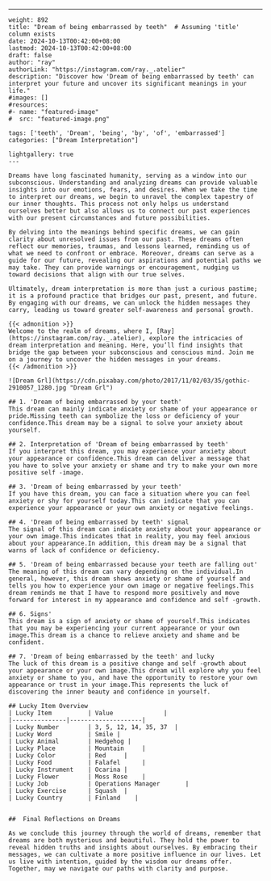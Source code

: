 ---
    weight: 892
    title: "Dream of being embarrassed by teeth"  # Assuming 'title' column exists
    date: 2024-10-13T00:42:00+08:00
    lastmod: 2024-10-13T00:42:00+08:00
    draft: false
    author: "ray"
    authorLink: "https://instagram.com/ray._.atelier"
    description: "Discover how 'Dream of being embarrassed by teeth' can interpret your future and uncover its significant meanings in your life."
    #images: []
    #resources:
    #- name: "featured-image"
    #  src: "featured-image.png"
    
    tags: ['teeth', 'Dream', 'being', 'by', 'of', 'embarrassed']
    categories: ["Dream Interpretation"]
    
    lightgallery: true
    ---
    
    Dreams have long fascinated humanity, serving as a window into our subconscious. Understanding and analyzing dreams can provide valuable insights into our emotions, fears, and desires. When we take the time to interpret our dreams, we begin to unravel the complex tapestry of our inner thoughts. This process not only helps us understand ourselves better but also allows us to connect our past experiences with our present circumstances and future possibilities.
    
    By delving into the meanings behind specific dreams, we can gain clarity about unresolved issues from our past. These dreams often reflect our memories, traumas, and lessons learned, reminding us of what we need to confront or embrace. Moreover, dreams can serve as a guide for our future, revealing our aspirations and potential paths we may take. They can provide warnings or encouragement, nudging us toward decisions that align with our true selves.
    
    Ultimately, dream interpretation is more than just a curious pastime; it is a profound practice that bridges our past, present, and future. By engaging with our dreams, we can unlock the hidden messages they carry, leading us toward greater self-awareness and personal growth.
    
    {{< admonition >}}
    Welcome to the realm of dreams, where I, [Ray](https://instagram.com/ray._.atelier), explore the intricacies of dream interpretation and meaning. Here, you’ll find insights that bridge the gap between your subconscious and conscious mind. Join me on a journey to uncover the hidden messages in your dreams.
    {{< /admonition >}}
    
    ![Dream Grl](https://cdn.pixabay.com/photo/2017/11/02/03/35/gothic-2910057_1280.jpg "Dream Grl")
    
    ## 1. 'Dream of being embarrassed by your teeth'
    This dream can mainly indicate anxiety or shame of your appearance or pride.Missing teeth can symbolize the loss or deficiency of your confidence.This dream may be a signal to solve your anxiety about yourself.
    
    ## 2. Interpretation of 'Dream of being embarrassed by teeth'
    If you interpret this dream, you may experience your anxiety about your appearance or confidence.This dream can deliver a message that you have to solve your anxiety or shame and try to make your own more positive self -image.
    
    ## 3. 'Dream of being embarrassed by your teeth'
    If you have this dream, you can face a situation where you can feel anxiety or shy for yourself today.This can indicate that you can experience your appearance or your own anxiety or negative feelings.
    
    ## 4. 'Dream of being embarrassed by teeth' signal
    The signal of this dream can indicate anxiety about your appearance or your own image.This indicates that in reality, you may feel anxious about your appearance.In addition, this dream may be a signal that warns of lack of confidence or deficiency.
    
    ## 5. 'Dream of being embarrassed because your teeth are falling out'
    The meaning of this dream can vary depending on the individual.In general, however, this dream shows anxiety or shame of yourself and tells you how to experience your own image or negative feelings.This dream reminds me that I have to respond more positively and move forward for interest in my appearance and confidence and self -growth.
    
    ## 6. Signs'
    This dream is a sign of anxiety or shame of yourself.This indicates that you may be experiencing your current appearance or your own image.This dream is a chance to relieve anxiety and shame and be confident.
    
    ## 7. 'Dream of being embarrassed by the teeth' and lucky
    The luck of this dream is a positive change and self -growth about your appearance or your own image.This dream will explore why you feel anxiety or shame to you, and have the opportunity to restore your own appearance or trust in your image.This represents the luck of discovering the inner beauty and confidence in yourself.
    
    ## Lucky Item Overview
    | Lucky Item          | Value              |
    |---------------|--------------------|
    | Lucky Number        | 3, 5, 12, 14, 35, 37  |
    | Lucky Word          | Smile |
    | Lucky Animal        | Hedgehog |
    | Lucky Place         | Mountain     |
    | Lucky Color         | Red     |
    | Lucky Food          | Falafel      |
    | Lucky Instrument    | Ocarina |
    | Lucky Flower        | Moss Rose    |
    | Lucky Job           | Operations Manager       |
    | Lucky Exercise      | Squash  |
    | Lucky Country       | Finland    |
    
    
    ##  Final Reflections on Dreams
    
    As we conclude this journey through the world of dreams, remember that dreams are both mysterious and beautiful. They hold the power to reveal hidden truths and insights about ourselves. By embracing their messages, we can cultivate a more positive influence in our lives. Let us live with intention, guided by the wisdom our dreams offer. Together, may we navigate our paths with clarity and purpose.
    